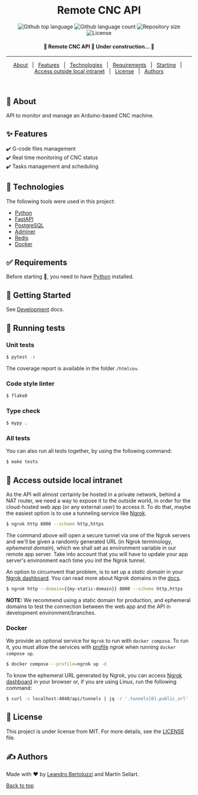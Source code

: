 <h1 align="center">Remote CNC API</h1>

<p align="center">
  <img alt="Github top language" src="https://img.shields.io/github/languages/top/Leandro-Bertoluzzi/remote-cnc-api?color=56BEB8">

  <img alt="Github language count" src="https://img.shields.io/github/languages/count/Leandro-Bertoluzzi/remote-cnc-api?color=56BEB8">

  <img alt="Repository size" src="https://img.shields.io/github/repo-size/Leandro-Bertoluzzi/remote-cnc-api?color=56BEB8">

  <img alt="License" src="https://img.shields.io/github/license/Leandro-Bertoluzzi/remote-cnc-api?color=56BEB8">
</p>

<!-- Status -->

<h4 align="center">
	🚧 Remote CNC API 🚀 Under construction...  🚧
</h4>

<hr>

<p align="center">
  <a href="#dart-about">About</a> &#xa0; | &#xa0;
  <a href="#sparkles-features">Features</a> &#xa0; | &#xa0;
  <a href="#rocket-technologies">Technologies</a> &#xa0; | &#xa0;
  <a href="#white_check_mark-requirements">Requirements</a> &#xa0; | &#xa0;
  <a href="#checkered_flag-starting">Starting</a> &#xa0; | &#xa0;
  <a href="#rocket-access-outside-local-intranet">Access outside local intranet</a> &#xa0; | &#xa0;
  <a href="#memo-license">License</a> &#xa0; | &#xa0;
  <a href="https://github.com/Leandro-Bertoluzzi" target="_blank">Authors</a>
</p>

<br>

## :dart: About

API to monitor and manage an Arduino-based CNC machine.

## :sparkles: Features

:heavy_check_mark: G-code files management\
:heavy_check_mark: Real time monitoring of CNC status\
:heavy_check_mark: Tasks management and scheduling

## :rocket: Technologies

The following tools were used in this project:

-   [Python](https://www.python.org/)
-   [FastAPI](https://fastapi.tiangolo.com/)
-   [PostgreSQL](https://www.postgresql.org/)
-   [Adminer](https://www.adminer.org//)
-   [Redis](https://redis.io/)
-   [Docker](https://www.docker.com/)

## :white_check_mark: Requirements

Before starting :checkered_flag:, you need to have [Python](https://www.python.org/) installed.

## :checkered_flag: Getting Started

See [Development](./docs/development.md) docs.

## :wrench: Running tests

### Unit tests

```bash
$ pytest -s
```

The coverage report is available in the folder `/htmlcov`.

### Code style linter

```bash
$ flake8
```

### Type check

```bash
$ mypy .
```

### All tests

You can also run all tests together, by using the following command:

```bash
$ make tests
```

## :rocket: Access outside local intranet

As the API will almost certainly be hosted in a private network, behind a NAT router, we need a way to expose it to the outside world, in order for the cloud-hosted web app (or any external user) to access it. To do that, maybe the easiest option is to use a tunneling service like [Ngrok](https://ngrok.com).

```bash
$ ngrok http 8000 --scheme http,https
```

The command above will open a secure tunnel via one of the Ngrok servers and we'll be given a randomly generated URL (in Ngrok terminology, *ephemeral domain*), which we shall set as environment variable in our remote app server. Take into account that you will have to update your app server's environment each time you init the Ngrok tunnel.

An option to circumvent that problem, is to set up a *static domain* in your [Ngrok dashboard](https://dashboard.ngrok.com/cloud-edge/domains). You can read more about Ngrok domains in the [docs](https://ngrok.com/docs/network-edge/domains-and-tcp-addresses/#domains).

```bash
$ ngrok http --domain={{my-static-domain}} 8000 --scheme http,https
```

**NOTE:** We recommend using a static domain for production, and ephemeral domains to test the connection between the web app and the API in development environment/branches.

### Docker

We provide an optional service for `Ngrok` to run with `docker compose`. To run it, you must allow the services with [profile](https://docs.docker.com/compose/profiles/) *ngrok* when running `docker compose up`.

```bash
$ docker compose --profile=ngrok up -d
```

To know the ephemeral URL generated by Ngrok, you can access [Ngrok dashboard](http://localhost:4040/status) in your browser or, if you are using Linux, run the following command:

```bash
$ curl -s localhost:4040/api/tunnels | jq -r '.tunnels[0].public_url'
```

## :memo: License

This project is under license from MIT. For more details, see the [LICENSE](LICENSE.md) file.

## :writing_hand: Authors

Made with :heart: by <a href="https://github.com/Leandro-Bertoluzzi" target="_blank">Leandro Bertoluzzi</a> and Martín Sellart.

<a href="#top">Back to top</a>
